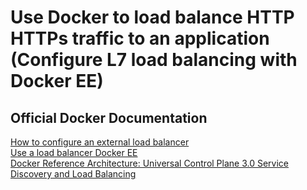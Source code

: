 # Use Docker to load balance HTTP HTTPs traffic to an application (Configure L7 load balancing with Docker EE)

## Official Docker Documentation
[How to configure an external load balancer](https://docs.docker.com/engine/swarm/ingress/#configure-an-external-load-balancer)  
[Use a load balancer Docker EE](https://docs.mirantis.com/docker-enterprise/v3.1/dockeree-products/ucp/ucp-configure/join-nodes/use-a-load-balancer.html)  
[Docker Reference Architecture: Universal Control Plane 3.0 Service Discovery and Load Balancing](https://docs.mirantis.com/docker-enterprise/v3.1/dockeree-ref-arch/networking/ucp-ingress-swarm.html#internal-load-balancing)  
